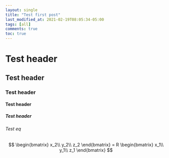 ```yaml
---
layout: single
title: "Test first post"
last_modified_at: 2021-02-19T08:05:34-05:00
tags: [all]
comments: true
toc: true
---
```


# Test header
## Test header
### Test header
#### Test header
##### Test header
###### Test eq


$$
\begin{bmatrix}
x_2\\
y_2\\
z_2  
\end{bmatrix}
= R \begin{bmatrix}
                  x_1\\
                  y_1\\
                  z_1  
                  \end{bmatrix}
$$